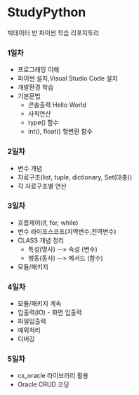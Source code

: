 # StudyPython
빅데이터 반 파이썬 학습 리포지토리


### 1일차 
- 프로그래밍 이해
- 파이썬 설치,Visual Studio Code 설치
- 개발환경 학습
- 기본문법
  - 콘솔출력 Hello World
  - 사칙연산
  - type() 함수
  - int(), float() 형변환 함수 

### 2일차
 - 변수 개념
 - 자료구조(list, tuple, dictionary, Set(대충))
 - 각 자료구조별 연산

### 3일차
 - 흐름제어(if, for, while)
 - 변수 라이프스코프(지역변수,전역변수)
 - CLASS 개념 정리
   - 특성(명사) --> 속성 (변수)
   - 행동(동사) --> 메서드 (함수)
 - 모듈/패키지 

 ### 4일차 
 - 모듈/패키지 계속 
 - 입출력(IO) - 화면 입출력
 - 파일입출력
 - 예외처리
 - 디버깅

### 5일차
 - cx_oracle 라이브러리 활용
 - Oracle CRUD 코딩 

